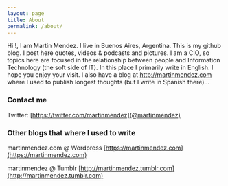 ```yaml
---
layout: page
title: About
permalink: /about/
---
```


Hi !, I am Martin Mendez. I live in Buenos Aires, Argentina. This is my github blog. I post here quotes, videos & podcasts and pictures. I am a CIO, so topics here are focused in the relationship between people and Information Technology (the soft side of IT).
In this place I primarily write in English.
I hope you enjoy your visit. I also have a blog at http://martinmendez.com where I used to publish longest thoughts (but I write in Spanish there)...

### Contact me

Twitter: [https://twitter.com/martinmendez](@martinmendez)

### Other blogs that where I used to write

martinmendez.com @ Wordpress [https://martinmendez.com](https://martinmendez.com)

martinmendez @ Tumblr [http://martinmendez.tumblr.com](http://martinmendez.tumblr.com)
